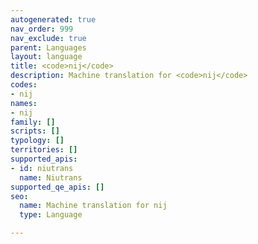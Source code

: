 ```yaml
---
autogenerated: true
nav_order: 999
nav_exclude: true
parent: Languages
layout: language
title: <code>nij</code>
description: Machine translation for <code>nij</code>
codes:
- nij
names:
- nij
family: []
scripts: []
typology: []
territories: []
supported_apis:
- id: niutrans
  name: Niutrans
supported_qe_apis: []
seo:
  name: Machine translation for nij
  type: Language

---
```


